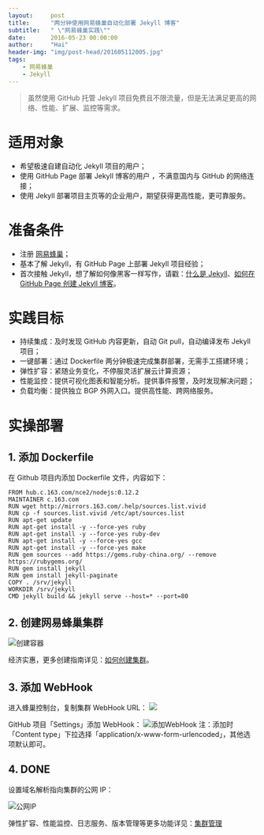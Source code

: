 ```yaml
---
layout:     post
title:      "两分钟使用网易蜂巢自动化部署 Jekyll 博客"
subtitle:   " \"网易蜂巢实践\""
date:       2016-05-23 00:00:00
author:     "Hai"
header-img: "img/post-head/201605112005.jpg"
tags:
    - 网易蜂巢
    - Jekyll
---
```


> 虽然使用 GitHub 托管 Jekyll 项目免费且不限流量，但是无法满足更高的网络、性能、扩展、监控等需求。

# 适用对象

* 希望极速自建自动化 Jekyll 项目的用户；
* 使用 GitHub Page 部署 Jekyll 博客的用户 ，不满意国内与 GitHub 的网络连接；
* 使用 Jekyll 部署项目主页等的企业用户，期望获得更高性能，更可靠服务。

# 准备条件

* 注册 [网易蜂巢](https://c.163.com/)；
* 基本了解 Jekyll，有 GitHub Page 上部署 Jekyll 项目经验；
* 首次接触 Jekyll，想了解如何像黑客一样写作，请戳：[什么是 Jekyll](https://jekyllrb.com/)、[如何在 GitHub Page 创建 Jekyll 博客](https://help.github.com/articles/using-jekyll-as-a-static-site-generator-with-github-pages/)。


# 实践目标

* 持续集成：及时发现 GitHub 内容更新，自动 Git pull，自动编译发布 Jekyll 项目；
* 一键部署：通过 Dockerfile 两分钟极速完成集群部署，无需手工搭建环境；
* 弹性扩容：紧随业务变化，不停服灵活扩展云计算资源；
* 性能监控：提供可视化图表和智能分析。提供事件报警，及时发现解决问题；
* 负载均衡：提供独立 BGP 外网入口。提供高性能、跨网络服务。


# 实操部署

## 1. 添加 Dockerfile

在 Github 项目内添加 Dockerfile 文件，内容如下：

```
FROM hub.c.163.com/nce2/nodejs:0.12.2
MAINTAINER c.163.com
RUN wget http://mirrors.163.com/.help/sources.list.vivid
RUN cp -f sources.list.vivid /etc/apt/sources.list
RUN apt-get update
RUN apt-get install -y --force-yes ruby
RUN apt-get install -y --force-yes ruby-dev
RUN apt-get install -y --force-yes gcc
RUN apt-get install -y --force-yes make
RUN gem sources --add https://gems.ruby-china.org/ --remove https://rubygems.org/
RUN gem install jekyll
RUN gem install jekyll-paginate
COPY . /srv/jekyll
WORKDIR /srv/jekyll
CMD jekyll build && jekyll serve --host=* --port=80
```

## 2. 创建网易蜂巢集群

![创建容器](http://zhangqianhai.com/img/post/20160523/creat.png)

经济实惠，更多创建指南详见：[如何创建集群](https://c.163.com/wiki/index.php?title=创建集群)。

## 3. 添加 WebHook
进入蜂巢控制台，复制集群 WebHook URL：
![](http://zhangqianhai.com/img/post/20160523/web-hook-url.png)

GitHub 项目「Settings」添加 WebHook：
![添加WebHook](http://zhangqianhai.com/img/post/20160523/add-webhook.png)
注：添加时「Content type」下拉选择「application/x-www-form-urlencoded」，其他选项默认即可。

## 4. DONE

设置域名解析指向集群的公网 IP：

![公网IP](http://zhangqianhai.com/img/post/20160523/bgp-ip.png)

弹性扩容、性能监控、日志服务、版本管理等更多功能详见：[集群管理](https://c.163.com/wiki/index.php?title=集群管理)



